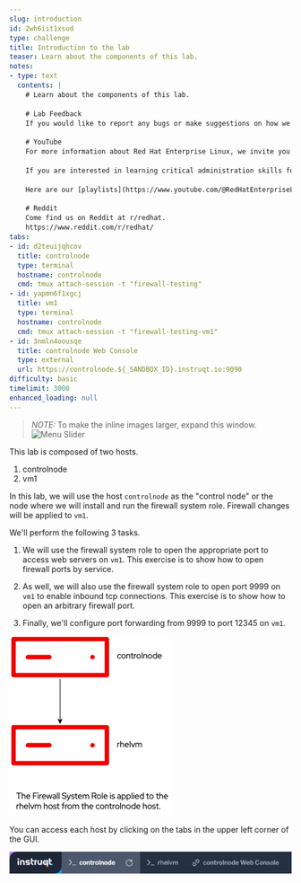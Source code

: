 ```yaml
---
slug: introduction
id: 2wh6iit1xsud
type: challenge
title: Introduction to the lab
teaser: Learn about the components of this lab.
notes:
- type: text
  contents: |
    # Learn about the components of this lab.

    # Lab Feedback
    If you would like to report any bugs or make suggestions on how we can improve our labs, [please leave us a message here](https://github.com/rhel-labs/instruqt/discussions/categories/general).

    # YouTube
    For more information about Red Hat Enterprise Linux, we invite you to view our [YouTube channel]([**red.ht/rhel-youtube**](https://red.ht/4etqJ1T)). [**red.ht/rhel-youtube**](https://red.ht/4etqJ1T)

    If you are interested in learning critical administration skills for Red Hat Enterprise Linux, you might be interested in our show [Into the Terminal](https://www.youtube.com/playlist?list=PLXJyD2dL4oqeX-C3MvsMUJuEzWM4vLK2C).

    Here are our [playlists](https://www.youtube.com/@RedHatEnterpriseLinux/playlists). You can find various playlists on topics such as product updates and Satellite configuration and administration.

    # Reddit
    Come find us on Reddit at r/redhat.
    https://www.reddit.com/r/redhat/
tabs:
- id: d2teuijqhcov
  title: controlnode
  type: terminal
  hostname: controlnode
  cmd: tmux attach-session -t "firewall-testing"
- id: yapmn6f1xgcj
  title: vm1
  type: terminal
  hostname: controlnode
  cmd: tmux attach-session -t "firewall-testing-vm1"
- id: 3nmln4oousqe
  title: controlnode Web Console
  type: external
  url: https://controlnode.${_SANDBOX_ID}.instruqt.io:9090
difficulty: basic
timelimit: 3000
enhanced_loading: null
---
```


> _NOTE:_ To make the inline images larger, expand this window. ![Menu Slider](../assets/slider.png)

This lab is composed of two hosts.

1. controlnode
2. vm1

In this lab, we will use the host `controlnode` as the "control node" or the node where we will install and run the firewall system role. Firewall changes will be applied to `vm1`.

We'll perform the following 3 tasks.

1. We will use the firewall system role to open the appropriate port to access web servers on `vm1`. This exercise is to show how to open firewall ports by service.

2. As well, we will also use the firewall system role to open port 9999 on `vm1` to enable inbound tcp connections. This exercise is to show how to open an arbitrary firewall port.

3. Finally, we'll configure port forwarding from 9999 to port 12345 on `vm1`.

![afterapplying](../assets/firewallsystemrolesoverview.png)

You can access each host by clicking on the tabs in the upper left corner of the GUI.

![tabs](../assets/instruqt-tab.png)
